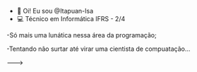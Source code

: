 - 👋 Oi! Eu sou @Itapuan-Isa
- 💻 Técnico em Informática IFRS - 2/4

-Só mais uma lunática nessa área da programação;

-Tentando não surtar até virar uma cientista de compuatação...

--->
